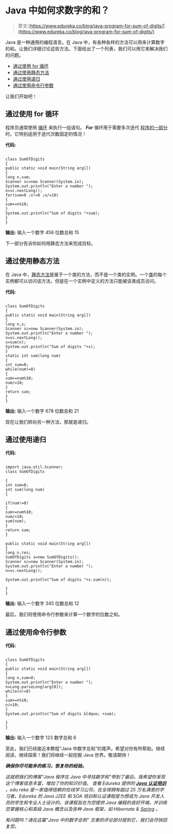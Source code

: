 # Java 中如何求数字的和？

> 原文:[https://www.edureka.co/blog/java-program-for-sum-of-digits/](https://www.edureka.co/blog/java-program-for-sum-of-digits/)

Java 是一种通用的编程语言。在 Java 中，有各种各样的方法可以用来计算数字的和。让我们详细讨论这些方法。下面给出了一个列表，我们可以用它来解决我们的问题。

*   [通过使用 for 循环](#Byusingforloop)
*   [通过使用静态方法](#Byusingstaticmethod)
*   [通过使用递归](#Byusingrecursion)
*   [通过使用命令行参数](#Byusingcommandlinearguments)

让我们开始吧！

## **通过使用 for 循环**

程序员通常使用 [循环](https://www.edureka.co/blog/control-statements-in-java/#Loopingstatemenets) 来执行一组语句。 ***For*** 循环用于需要多次迭代 [程序的一部分](https://www.edureka.co/blog/java-programs/) 时。它特别适用于迭代次数固定的情况！

**代码:**

```

class SumOfDigits
{
public static void main(String arg[])
{
long n,sum;
Scanner sc=new Scanner(System.in);
System.out.println("Enter a number ");
n=sc.nextLong();
for(sum=0 ;n!=0 ;n/=10)
{
sum+=n%10;
}
System.out.println("Sum of digits "+sum);
}
}

```

**输出:** 输入一个数字 456 位数总和 15

下一部分告诉你如何用静态方法来完成目标。

## **通过使用静态方法**

在 Java 中，[静态方法](https://www.edureka.co/blog/java-static-method/)是属于一个类的方法，而不是一个类的实例。一个[类](https://www.edureka.co/blog/java-objects-and-classes/)的每个实例都可以访问该方法，但是在一个实例中定义的方法只能被该类成员访问。

**代码:**

```

class SumOfDigits
{
public static void main(String arg[])
{
long n,s;
Scanner sc=new Scanner(System.in);
System.out.println("Enter a number ");
n=sc.nextLong();
s=sum(n);
System.out.println("Sum of digits "+s);
}
static int sum(long num)
{
int sum=0;
while(num!=0)
{
sum+=num%10;
num/=10;
}
return sum;
}
}

```

**输出:** 输入一个数字 678 位数总和 21

现在让我们转向另一种方法，那就是递归。

## **通过使用递归**

**代码:**

```

import java.util.Scanner;
class SumOfDigits

{
int sum=0;
int sum(long num)
{

if(num!=0)
{
sum+=num%10;
num/=10;
sum(num);
}
return sum;
}

public static void main(String arg[])
{
long n,res;
SumOfDigits s=new SumOfDigits();
Scanner sc=new Scanner(System.in);
System.out.println("Enter a number ");
n=sc.nextLong();

System.out.println("Sum of digits "+s.sum(n));

}
}

```

**输出:** 输入一个数字 345 位数总和 12

最后，我们将使用命令行参数来计算一个数字的位数之和。

## **通过使用命令行参数**

**代码:**

```

class SumOfDigits
{
public static void main(String arg[])
{
long n,sum=0;
System.out.println("Enter a number ");
n=Long.parseLong(arg[0]);
while(n!=0)
{
sum+=n%10;
n/=10;
}
System.out.println("Sum of digits &ldquo; +sum);

}
}

```

**输出:** 输入一个数字 123 数字总和 6

至此，我们已经接近本教程“Java 中数字总和”的尾声。希望对你有所帮助。继续阅读，继续探索！我们将继续一起挖掘 Java 世界。敬请期待！

***确保你尽可能多的练习，恢复你的经验。***

*这就把我们的博客“Java 程序在 Java 中寻找数字和”带到了最后。我希望你发现这个博客信息丰富，增加了你的知识价值。* *查看 Edureka 提供的 [**Java 认证培训**](https://www.edureka.co/java-j2ee-training-course)* *，edu reka 是一家值得信赖的在线学习公司，在全球拥有超过 25 万名满意的学习者。Edureka 的 Java J2EE 和 SOA 培训和认证课程是为想成为 Java 开发人员的学生和专业人士设计的。该课程旨在为您提供 Java 编程的良好开端，并训练您掌握核心和高级 Java 概念以及各种 Java 框架，如 Hibernate & [Spring](https://spring.io/) 。*

*有问题吗？请在这篇“Java 中的数字总和”* *文章的评论部分提到它，我们会尽快回复您。*